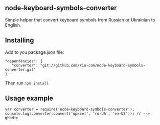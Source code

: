 ## node-keyboard-symbols-converter ##
Simple helper that convert keyboard symbols from Russian or Ukrainian to English.
## Installing ##
Add to you package.json file:

    "dependencies": {
       "converter": "git://github.com/ria-com/node-keyboard-symbols-converter.git"
    }
Then run `npm install`
## Usage example ##

    var converter = require('node-keyboard-symbols-converter');
    console.log(converter.convert('привет', 'ru-UA', 'en-US')); // --> ghbdtn

